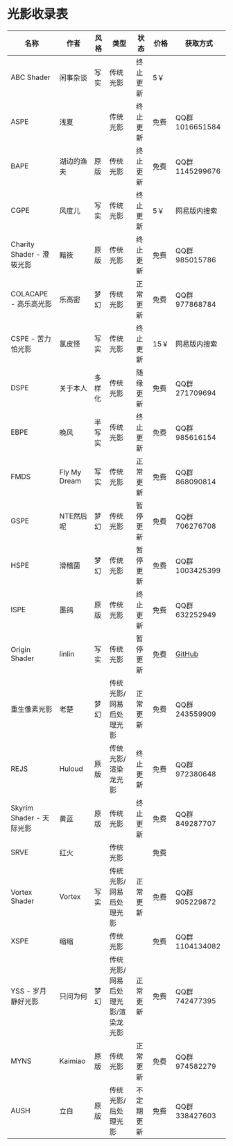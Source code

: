 # 光影收录表

<secondary-label ref="old"/>
<secondary-label ref="be"/>
<secondary-label ref="shader"/>

| 名称                    | 作者           | 风格  | 类型                 | 状态    | 价格  | 获取方式                                                 |
|-----------------------|--------------|-----|--------------------|-------|-----|------------------------------------------------------|
| ABC Shader            | 闲事杂谈         | 写实  | 传统光影               | 终止更新  | 5￥  |                                                      |
| ASPE                  | 浅夏           |     | 传统光影               | 终止更新  | 免费  | QQ群1016651584                                        |
| BAPE                  | 湖边的渔夫        | 原版  | 传统光影               | 终止更新  | 免费  | QQ群1145299676                                        |
| CGPE                  | 风度儿          | 写实  | 传统光影               | 终止更新  | 5￥  | 网易版内搜索                                               |
| Charity Shader - 澄筱光影 | 黯筱           | 原版  | 传统光影               | 终止更新  | 免费  | QQ群985015786                                         |
| COLACAPE - 高乐高光影      | 乐高密          | 梦幻  | 传统光影               | 正常更新  | 免费  | QQ群977868784                                         |
| CSPE - 苦力怕光影          | 氯皮怪          | 写实  | 传统光影               | 终止更新  | 15￥ | 网易版内搜索                                               |
| DSPE                  | 关于本人         | 多样化 | 传统光影               | 随缘更新  | 免费  | QQ群271709694                                         |
| EBPE                  | 晚风           | 半写实 | 传统光影               | 终止更新  | 免费  | QQ群985616154                                         |
| FMDS                  | Fly My Dream | 写实  | 传统光影               | 正常更新  | 免费  | QQ群868090814                                         |
| GSPE                  | NTE然后呢       | 梦幻  | 传统光影               | 暂停更新  | 免费  | QQ群706276708                                         |
| HSPE                  | 滑稽菌          | 梦幻  | 传统光影               | 暂停更新  | 免费  | QQ群1003425399                                        |
| ISPE                  | 墨鸽           | 原版  | 传统光影               | 终止更新  | 免费  | QQ群632252949                                         |
| Origin Shader         | linlin       | 写实  | 传统光影               | 暂停更新  | 免费  | [GitHub](https://github.com/origin0110/OriginShader) |
| 重生像素光影                | 老楚           | 梦幻  | 传统光影/网易后处理光影       | 正常更新  | 免费  | QQ群243559909                                         |
| REJS                  | Huloud       | 原版  | 传统光影/渲染龙光影         | 终止更新  | 免费  | QQ群972380648                                         |
| Skyrim Shader - 天际光影  | 黄蓝           | 原版  | 传统光影               | 终止更新  | 免费  | QQ群849287707                                         |
| SRVE                  | 红火           |     | 传统光影               |       | 免费  |                                                      |
| Vortex Shader         | Vortex       | 写实  | 传统光影/网易后处理光影       | 正常更新  | 免费  | QQ群905229872                                         |
| XSPE                  | 缩缩           |     | 传统光影               |       | 免费  | QQ群1104134082                                        |
| YSS - 岁月静好光影          | 只问为何         | 梦幻  | 传统光影/网易后处理光影/渲染龙光影 | 正常更新  | 免费  | QQ群742477395                                         |
| MYNS                  | Kaimiao      | 原版  | 传统光影               | 正常更新  | 免费  | QQ群974582279                                         |
| AUSH                  | 立白           | 原版  | 传统光影/后处理光影         | 不定期更新 | 免费  | QQ群338427603                                         |
